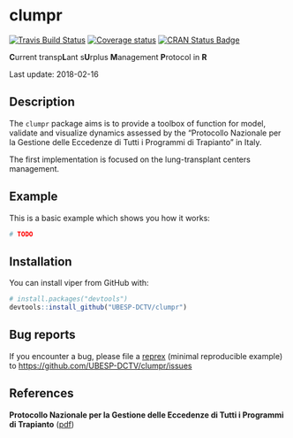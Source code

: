 clumpr
================

<!-- README.md is generated from README.Rmd. Please edit that file -->

[![Travis Build
Status](https://travis-ci.org/UBESP-DCTV/clumpr.svg?branch=develop)](https://travis-ci.org/UBESP-DCTV/clumpr)
[![Coverage
status](https://codecov.io/gh/UBESP-DCTV/clumpr/branch/develop/graph/badge.svg)](https://codecov.io/github/UBESP-DCTV/clumpr?branch=develop)
[![CRAN Status
Badge](https://www.r-pkg.org/badges/version/clumpr.svg)](http://cran.R-project.org/)

**C**urrent transp**L**ant s**U**rplus **M**anagement **P**rotocol in
**R**

Last update: 2018-02-16

## Description

The `clumpr` package aims is to provide a toolbox of function for model,
validate and visualize dynamics assessed by the “Protocollo Nazionale
per la Gestione delle Eccedenze di Tutti i Programmi di Trapianto” in
Italy.

The first implementation is focused on the lung-transplant centers
management.

## Example

This is a basic example which shows you how it works:

``` r
# TODO
```

## Installation

You can install viper from GitHub with:

``` r
# install.packages("devtools")
devtools::install_github("UBESP-DCTV/clumpr")
```

## Bug reports

If you encounter a bug, please file a
[reprex](https://github.com/tidyverse/reprex) (minimal reproducible
example) to <https://github.com/UBESP-DCTV/clumpr/issues>

## References

**Protocollo Nazionale per la Gestione delle Eccedenze di Tutti i
Programmi di Trapianto**
([pdf](http://www.policlinico.mi.it/AMM/nitp/area_operatore/linee_guida/03/ProtocolloNazionaleGestioneEccedenzeCNTO140804.pdf))
